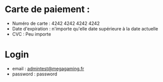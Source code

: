 # Carte de paiement :
- Numéro de carte : 4242 4242 4242 4242
- Date d'expiration : n'importe qu'elle date supérieure à la date actuelle
- CVC : Peu importe

# Login
- email : admintest@megagaming.fr
- password : password